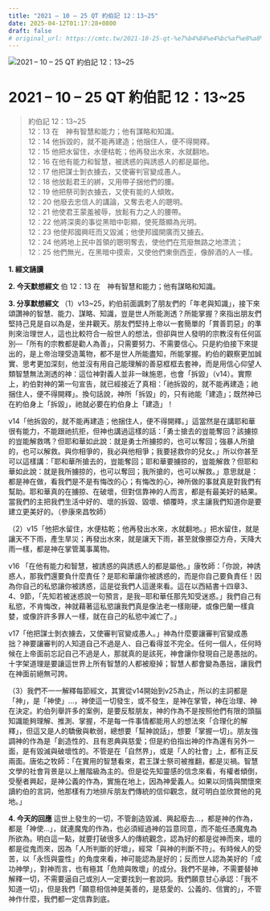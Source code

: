 ```yaml
---
title: "2021 – 10 – 25 QT 約伯記 12：13~25"
date: 2025-04-12T01:17:28+0800
draft: false
# original_url: https://cmtc.tw/2021-10-25-qt-%e7%b4%84%e4%bc%af%e8%a8%98-12%ef%bc%9a1325
---
```


![2021 – 10 – 25 QT 約伯記 12：13\~25](/images/qt.jpg   "2021 – 10 – 25 QT 約伯記 12：13\~25")

# 2021 – 10 – 25 QT 約伯記 12：13\~25

> 約伯記 12：13\~25  
> 12：13 在　神有智慧和能力；他有謀略和知識。  
> 12：14 他拆毀的，就不能再建造；他捆住人，便不得開釋。  
> 12：15 他把水留住，水便枯乾；他再發出水來，水就翻地。  
> 12：16 在他有能力和智慧，被誘惑的與誘惑人的都是屬他。  
> 12：17 他把謀士剝衣擄去，又使審判官變成愚人。  
> 12：18 他放鬆君王的綁，又用帶子捆他們的腰。  
> 12：19 他把祭司剝衣擄去，又使有能的人傾敗。  
> 12：20 他廢去忠信人的講論，又奪去老人的聰明。  
> 12：21 他使君王蒙羞被辱，放鬆有力之人的腰帶。  
> 12：22 他將深奧的事從黑暗中彰顯，使死蔭顯為光明。  
> 12：23 他使邦國興旺而又毀滅；他使邦國開廣而又擄去。  
> 12：24 他將地上民中首領的聰明奪去，使他們在荒廢無路之地漂流；  
> 12：25 他們無光，在黑暗中摸索，又使他們東倒西歪，像醉酒的人一樣。

**1. 經文誦讀**

**2.  今天默想經文**
伯 12：13 在　神有智慧和能力；他有謀略和知識。

**3. 分享默想經文**
（1）v13\~25，約伯前面諷刺了朋友們的「年老與知識」，接下來頌讚神的智慧、能力、謀略、知識，豈是世人所能測透？所能掌握？來指出朋友們堅持己見是自以為是，坐井觀天。朋友們堅持上帝以一套簡單的「賞善罰惡」的準則來治理世人，這也比較符合一般世人的想法，但卻與世人發明的宗教沒有任何區別—「所有的宗教都是勸人為善」，只需要努力、不需要信心。只是約伯接下來提出的，是上帝治理受造萬物，都不是世人所能盡知，所能掌握。約伯的觀察更加誠實、思考更加深刻，他並沒有用自己能理解的善惡框框去套神，而是用信心仰望人類智慧無法測透的神：這位神對義人並非一昧施恩，也會「拆毀」（v14）。實際上，約伯對神的第一句宣告，就已經接近了真相：「祂拆毀的，就不能再建造；祂捆住人，便不得開釋」。換句話說，神所「拆毀」的，只有祂能「建造」；既然神已在約伯身上「拆毀」，祂就必要在約伯身上「建造」！

v14「他拆毀的，就不能再建造；他捆住人，便不得開釋。」這當然是在講耶和華很有能力，不能跟祂抗拒，但神也講過這樣的話：「勇士搶去的豈能奪回？該擄掠的豈能解救嗎？但耶和華如此說：就是勇士所擄掠的，也可以奪回；強暴人所搶的，也可以解救。與你相爭的，我必與他相爭；我要拯救你的兒女。」所以你甚至可以這樣講：「耶和華所搶去的，豈能奪回；耶和華要擄掠的，豈能解救？但耶和華如此說：就是我所擄掠的，也可以奪回；我所搶的，也可以解救。」意思就是：都是神在做，看我們是不是有悔改的心；有悔改的心，神所做的事就真是對我們有幫助。耶和華真的在擄掠、在破壞，但對信靠神的人而言，都是有最美好的結果。當我們的主把我們生活中好的、壞的拆毀、毀壞、傾覆時，求主讓我們知道你是要建立更美好的。（參康來昌牧師）

（2）v15「他把水留住，水便枯乾；他再發出水來，水就翻地。」把水留住，就是讓天不下雨，產生旱災；再發出水來，就是讓天下雨，甚至就像挪亞方舟，天降大雨一樣，都是神在掌管萬事萬物。

v16 「在他有能力和智慧，被誘惑的與誘惑人的都是屬他。」康牧師：「你說，神誘惑人，那我們還要負什麼責任？是耶和華讓你被誘惑的，而是你自己要負責任！因為你自己的私慾讓你被誘惑，這是從我們人這邊來看。這在以西結書十四章3、4、9節，「先知若被迷惑說一句預言，是我─耶和華任那先知受迷惑。」我們自己有私慾，不肯悔改，神就藉著這私慾讓我們真是像法老一樣剛硬，或像巴蘭一樣貪婪，或像許許多罪人一樣，就在自己的私慾中滅亡了。」

v17「他把謀士剝衣擄去，又使審判官變成愚人。」神為什麼要讓審判官變成愚拙？神要讓審判的人知道自己不過是人、自己看得並不完全。任何一個人，任何時候在上帝面前忘記自己不過是人，那就真的是該死，神會讓你發現自己是愚拙的。十字架道理是要讓這世界上所有智慧的人都被廢掉；智慧人都會變為愚拙，讓我們在神面前絕無可誇。

（3）我們不一一解釋每節經文，其實從v14開始到v25為止，所以的主詞都是「神」，是「神使」…，神使這一切發生，或不發生，是神在掌管，神在治理、神在決定。約伯列舉許多的案例，是要反駁朋友，神的作為不是按照他們有限的頭腦知識能夠理解、推測、掌握，不是每一件事情都能用人的想法來「合理化的解釋」，但這又是人的驕傲與軟弱，總想要「幫神說話」，想要「掌握一切」。朋友強調神的作為是「創造性的、且有恩典與慈愛；但是約伯指出神的作為還有另外一面，是有毀滅與破壞性的。不管是在「自然界」，或是「人的社會」上，都有正反兩面。唐佑之牧師：「在實用的智慧看來，君王謀士祭司被推翻，都是災禍。智慧文學的社會背景是以上層階級為主的。但是從先知靈感的信念來看，有權者傾倒，受壓者興起，是神公義的作為，實施在地上，因為神愛義人。如果以同情與關懷來讀約伯的言詞，他那樣有力地排斥朋友們傳統的信仰觀念，就可明白並欣賞他的見地。」

**4. 今天的回應**
這世上發生的一切，不管創造毀滅、興起廢去…，都是神的作為，都是「神使…」，就連魔鬼的作為，也必須經過神的旨意同意，而不能任憑魔鬼為所欲為。明白這一點，就要打破很多人的傳統觀念，認為好的都是從神而來，壞的都是從鬼而來，因為「人所判斷的好壞」，經常「與神的判斷不符」。有時候人的受苦，以「永恆與靈性」的角度來看，神可能認為是好的；反而世人認為美好的「成功神學」，對神而言，也有極其「危險與敗壞」的成分。我們不是神，不需要替神解釋一切，不需要逼自己或別人一定要找到一套說詞。我們願意甘心承認：「我不知道一切」，但是我們「願意相信神是美善的，是慈愛的、公義的、信實的」，不管神作什麼，我們都一定信靠到底。
